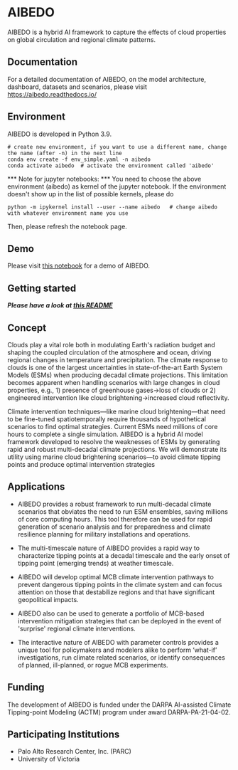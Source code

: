 # AIBEDO 

AIBEDO is a hybrid AI framework to capture the effects of cloud properties on global circulation and regional climate patterns. 


## Documentation

For a detailed documentation of AIBEDO, on the model architecture, dashboard, datasets and scenarios, please visit https://aibedo.readthedocs.io/

## Environment

AIBEDO is developed in Python 3.9.

    # create new environment, if you want to use a different name, change the name (after -n) in the next line
    conda env create -f env_simple.yaml -n aibedo
    conda activate aibedo  # activate the environment called 'aibedo'

*** Note for jupyter notebooks: *** You need to choose the above environment (aibedo) as kernel of the jupyter notebook.
If the environment doesn't show up in the list of possible kernels, please do
    
    python -m ipykernel install --user --name aibedo   # change aibedo with whatever environment name you use 

Then, please refresh the notebook page.

## Demo

Please visit [this notebook](notebooks/DEMO.ipynb) for a demo of AIBEDO.

## Getting started

***Please have a look at [this README](aibedo/README.md)***

## Concept

Clouds play a vital role both in modulating Earth's radiation budget and shaping the coupled circulation of the atmosphere and ocean, driving regional changes in temperature and precipitation. The climate response to clouds is one of the largest uncertainties in state-of-the-art Earth System Models (ESMs) when producing decadal climate projections. This limitation becomes apparent when handling scenarios with large changes in cloud properties, e.g., 1) presence of greenhouse gases->loss of clouds or 2) engineered intervention like cloud brightening->increased cloud reflectivity.

Climate intervention techniques—like marine cloud brightening—that need to be fine-tuned spatiotemporally require thousands of hypothetical scenarios to find optimal strategies. Current ESMs need millions of core hours to complete a single simulation. AIBEDO is a hybrid AI model framework developed to resolve the weaknesses of ESMs by generating rapid and robust multi-decadal climate projections. We will demonstrate its utility using marine cloud brightening scenarios—to avoid climate tipping points and produce optimal intervention strategies


## Applications

- AIBEDO provides a robust framework to run multi-decadal climate scenarios that obviates the need to run ESM ensembles, saving millions of core computing hours. This tool therefore can be used for rapid generation of scenario analysis and for preparedness and climate resilience planning for military installations and operations.

- The multi-timescale nature of AIBEDO provides a rapid way to characterize tipping points at a decadal timescale and the early onset of tipping point (emerging trends) at weather timescale. 

- AIBEDO will develop optimal MCB climate intervention pathways to prevent dangerous tipping points in the climate system and can focus attention on those that destabilize regions and that have significant geopolitical impacts.

- AIBEDO also can be used to generate a portfolio of MCB-based intervention mitigation strategies that can be deployed in the event of 'surprise' regional climate interventions.

- The interactive nature of AIBEDO with parameter controls provides a unique tool for policymakers and modelers alike to perform ‘what-if’ investigations, run climate related scenarios, or identify consequences of planned, ill-planned, or rogue MCB experiments.


## Funding

The development of AIBEDO is funded under the DARPA AI-assisted Climate Tipping-point Modeling (ACTM) program under award DARPA-PA-21-04-02.

## Participating Institutions

- Palo Alto Research Center, Inc. (PARC)
- University of Victoria



